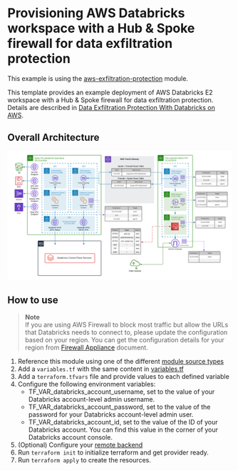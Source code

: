 # Provisioning AWS Databricks workspace with a Hub & Spoke firewall for data exfiltration protection

This example is using the [aws-exfiltration-protection](../../modules/aws-exfiltration-protection) module.

This template provides an example deployment of AWS Databricks E2 workspace with a Hub & Spoke firewall for data exfiltration protection. Details are described in [Data Exfiltration Protection With Databricks on AWS](https://www.databricks.com/blog/2021/02/02/data-exfiltration-protection-with-databricks-on-aws.html). 

## Overall Architecture

![alt text](https://raw.githubusercontent.com/databricks/terraform-databricks-examples/main/modules/aws-exfiltration-protection/images/aws-exfiltration-classic.png?raw=true)

## How to use

> **Note**  
> If you are using AWS Firewall to block most traffic but allow the URLs that Databricks needs to connect to, please update the configuration based on your region. You can get the configuration details for your region from [Firewall Appliance](https://docs.databricks.com/administration-guide/cloud-configurations/aws/customer-managed-vpc.html#firewall-appliance-infrastructure) document.

1. Reference this module using one of the different [module source types](https://developer.hashicorp.com/terraform/language/modules/sources)
2. Add a `variables.tf` with the same content in [variables.tf](variables.tf)
3. Add a `terraform.tfvars` file and provide values to each defined variable
4. Configure the following environment variables:
    * TF_VAR_databricks_account_username, set to the value of your Databricks account-level admin username.
    * TF_VAR_databricks_account_password, set to the value of the password for your Databricks account-level admin user.
    * TF_VAR_databricks_account_id, set to the value of the ID of your Databricks account. You can find this value in the corner of your Databricks account console.
5. (Optional) Configure your [remote backend](https://developer.hashicorp.com/terraform/language/settings/backends/s3)
6. Run `terraform init` to initialize terraform and get provider ready.
7. Run `terraform apply` to create the resources.